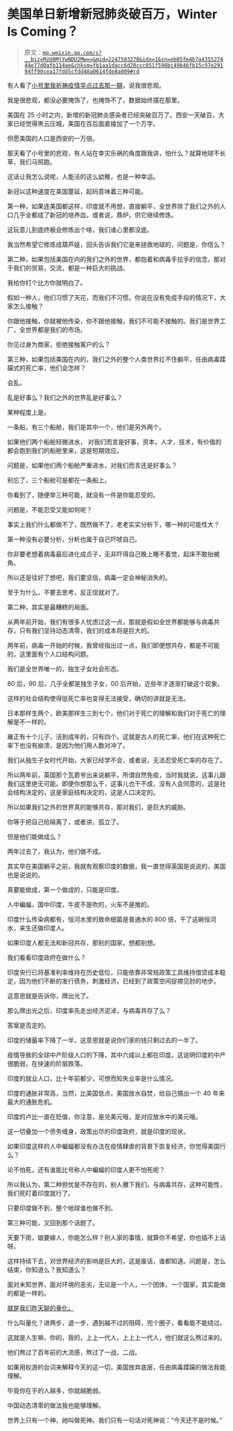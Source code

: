 # 美国单日新增新冠肺炎破百万，Winter Is Coming？

> 原文：[`mp.weixin.qq.com/s?__biz=MzU0MjYwNDU2Mw==&mid=2247503270&idx=1&sn=eb85fe4b7a435527444e77d0afb114ae&chksm=fb1aa1dacc6d28ccc051f598bc49b46fb15c97e29194ff90cea17fdd5cfdd48a0614fde8a009#rd`](http://mp.weixin.qq.com/s?__biz=MzU0MjYwNDU2Mw==&mid=2247503270&idx=1&sn=eb85fe4b7a435527444e77d0afb114ae&chksm=fb1aa1dacc6d28ccc051f598bc49b46fb15c97e29194ff90cea17fdd5cfdd48a0614fde8a009#rd)

有人看了[小号里我祈祷疫情早点过去那一期](http://mp.weixin.qq.com/s?__biz=MzU3NDc5Nzc0NQ==&mid=2247511434&idx=1&sn=2976e0cfb60f7c86545120046a526aeb&chksm=fd2e0f54ca59864259d479d00f63c05d3478d4d912a9af2247466599c1e73232edfea452416b&scene=21#wechat_redirect)，说我很悲观。 

我是很悲观，都没必要掩饰了，也掩饰不了，数据始终摆在那里。

美国在 25 小时之内，新增的新冠肺炎感染者已经突破百万了。西安一天破百，大家已经觉得黑云压城，美国在百后面直接加了一个万字。

但愿美国的人口是西安的一万倍。

那天看了小号里的悲观，有人站在幸灾乐祸的角度跟我讲，怕什么？就算地球不长草，我们马照跑。

这话让我怎么说呢，人能活的这么幼稚，也是一种幸运。 

新冠以这种速度在美国蔓延，起码意味着三种可能。 

第一种，如果连美国都这样，印度就不用想，直接躺平，全世界除了我们之外的人口几乎全都成了新冠的培养皿，或者说，鼎炉，供它继续修炼。

这玩意儿到底终极会修炼出个啥，我们谁心里都没底。

我当然希望它修炼成葫芦娃，回头告诉我们它是来拯救地球的，问题是，你信么？ 

第二种，如果包括美国在内的我们之外的世界，都抱着和病毒手拉手的信念，那对于我们的贸易，交流，都是一种巨大的挑战。 

我给你打个比方你就明白了。 

假如一种人，他们习惯了天花，而我们不习惯。你说在没有免疫手段的情况下，大家怎么接触？

你跟他接触，你就被他传染，你不跟他接触，我们不可能不接触的。我们是世界工厂，全世界都是我们的市场。 

你见过身为商家，拒绝接触客户的么？

第三种，如果包括美国在内的，我们之外的整个人类世界扛不住躺平，任由病毒蹂躏式的死亡率，他们会怎样？

会乱。

乱是好事么？我们之外的世界乱是好事么？ 

某种程度上是。

一条船，有三个船舱，我们是其中一个，他们是另外两个。

如果他们两个船舱轻微进水， 对我们而言是好事，资本，人才，技术，有价值的都会跑到我们的船舱里来，这是短期效应。

问题是，如果他们两个船舱严重进水，对我们而言还是好事么？

别忘了，三个船舱可是都在一条船上。 

你看到了，随便举三种可能，就没有一件是你能忍受的。 

问题是，不能忍受又能如何呢？ 

事实上我们什么都做不了，既然做不了，老老实实分析下，哪一种的可能性大？ 

第一种没有必要分析，分析也属于自己吓唬自己。 

你非要老想着病毒最后进化成贞子，无非吓得自己晚上睡不着觉，起床不敢抬被角。 

所以还是往好了想吧，我们要坚信，病毒一定会神秘消失的。

至于为什么，不要去思考，反正信就对了。 

第二种，其实是最糟糕的局面。 

从两年前开始，我们有很多人忧虑过这一点，那就是假如全世界都能够与病毒共存，只有我们坚持动态清零，我们的成本将是巨大的。

两年前，病毒一开始的时候，我曾经指出过一点，我们即便想共存，都是不可能的，这里面有个人口结构问题。

我们是全世界唯一的，独生子女社会形态。

80 后，90 后，几乎全都是独生子女，00 后开始，近些年才逐渐打破这个现象。

这样的社会结构使得低死亡率也变得无法接受，确切的讲就是无法。 

日本那样生两个，欧美那样生三到七个，他们对于死亡的理解和我们对于死亡的理解是不一样的。 

雍正有十个儿子，活到成年的，只有四个。这就是古人的死亡率，他们在这种死亡率下也没有崩溃，是因为他们用人数对冲了。

我们从独生子女时代开始，大家已经学不会，或者说，无法忍受死亡率的存在了。 

所以两年前，英国那个瓦爵爷出来说躺平，所谓自然免疫，当时我就说，这事儿跟我们这里绝无可能。即便你想那么干，这事儿也干不成，没有人会同意的，这是社会结构决定的，这是家庭结构决定的，这是人口决定的。 

所以如果我们之外的世界真的能够共存，那对我们，是巨大的威胁。 

你等于把自己给隔离了，或者讲，孤立了。

但是他们能做成么？

两年过去了，我认为，他们做不成。

其实早在美国躺平之前，我就有观察印度的数据，我一直觉得英国是说说的，美国也是说说的。 

真要能做成，第一个做成的，只能是印度。

人中蝙蝠，国中印度，牛皮不是吹的，火车不是推的。 

印度什么传染病都有，恒河水里的致命细菌是普通水的 800 倍，干了这碗恒河水，来生还做印度人。

如果印度人都无法和新冠共存，那别的国家，想都别想。

我们看看印度政府在做什么？ 

印度央行已将基准利率维持在历史低位，只能依靠非常规政策工具维持借贷成本稳定，因为他们不断的发行债务，刺激经济，已经到了政策空间捉襟见肘的地步。

这意思就是告诉你，牌出光了。 

那么牌出光之后，印度率先走出经济泥淖，与病毒共存了么？ 

答案是否定的。

印度的储蓄率下降了一半，这意思就是说你们家的钱只剩过去的一半了。 

疫情导致的全球中产阶级人口的下降，其中六成以上都在印度。这说明印度的中产很脆弱，在快速的阶层跌落。

印度的就业人口，比十年前都少，可想而知失业率是什么情况。 

印度的通胀非常高，当然，比美国低点，美国放水自焚，给自己搞出一个 40 年来最大的通胀危机。 

印度的卢比一直在贬值，你注意，是兑美元哦，是对应放水中的美元哦。 

这一切叠加一个债务缠身，政策出尽的印度政府，就是印度的现状。

如果印度这样的人中蝙蝠都没有办法在疫情肆虐的背景下恢复经济，你觉得美国行么？

论不怕死，还有谁能比号称人中蝙蝠的印度人更不怕死呢？ 

所以我认为，第二种担忧是不存在的，别人撇下我们，与病毒共存，这种可能性，我们死盯着印度就行了。 

只要印度做不到，整个地球谁也做不到。

第三种可能，又回到那个话题了。 

天要下雨，娘要嫁人，你能怎么样？别人家的事情，就算你不希望，你也插不上话呀。

这样持续下去，对世界经济的影响是巨大的，这是废话，谁都知道。问题是，怎么结束，你知道么？我知道么？

面对未知世界，面对环境的恶劣，无论是一个人，一个团体，一个国家，其实能做的都是一样的。 

[就是我们昨天聊的量化。](http://mp.weixin.qq.com/s?__biz=MzU0MjYwNDU2Mw==&mid=2247503256&idx=2&sn=5b69e330ff12d47ab92f07b91d6351dd&chksm=fb1aa1e4cc6d28f2dce47cc2d0008b9e93ca3cbe4425faef8ada474e2485bf7801fdb534c537&scene=21#wechat_redirect)

什么叫量化？进两步，退一步，遇到越不过的阻碍，兜个圈子，看看能不能绕过。 

这就是人生嘛，你的，我的，上上一代人，上上上一代人，他们就这么熬过来的。 

他们熬过了百年前的大流感，熬过了一战，二战。

如果用权游的台词来解释今天的这一切，美国放弃底层，任由病毒蹂躏的做法我能理解。

毕竟你在乎的人越多，你就越脆弱。

中国动态清零的做法我也能够理解。

世界上只有一个神，祂叫做死神。我们只有一句话对死神说：“今天还不是时候。”